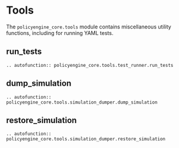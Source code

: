 # Tools

The `policyengine_core.tools` module contains miscellaneous utility functions, including for running YAML tests.

## run_tests

```{eval-rst}
.. autofunction:: policyengine_core.tools.test_runner.run_tests
```

## dump_simulation

```{eval-rst}
.. autofunction:: policyengine_core.tools.simulation_dumper.dump_simulation
```

## restore_simulation

```{eval-rst}
.. autofunction:: policyengine_core.tools.simulation_dumper.restore_simulation
```
